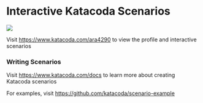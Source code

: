 # Interactive Katacoda Scenarios

[![](http://shields.katacoda.com/katacoda/ara4290/count.svg)](https://www.katacoda.com/ara4290 "Get your profile on Katacoda.com")

Visit https://www.katacoda.com/ara4290 to view the profile and interactive scenarios

### Writing Scenarios
Visit https://www.katacoda.com/docs to learn more about creating Katacoda scenarios

For examples, visit https://github.com/katacoda/scenario-example
